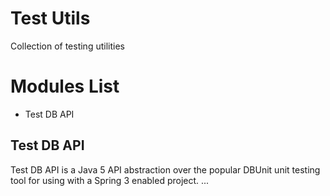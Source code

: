 Test Utils
============
Collection of testing utilities

Modules List
============

* Test DB API


Test DB API
-----------
Test DB API is a Java 5 API abstraction over the popular DBUnit unit testing tool for using with a Spring 3 enabled project.
...